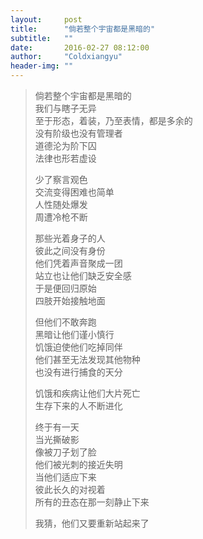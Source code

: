```yaml
---    
layout:     post    
title:      "倘若整个宇宙都是黑暗的"    
subtitle:   ""    
date:       2016-02-27 08:12:00    
author:     "Coldxiangyu"    
header-img: ""    
---    
```

>倘若整个宇宙都是黑暗的  
>我们与瞎子无异  
>至于形态，着装，乃至表情，都是多余的  
>没有阶级也没有管理者  
>道德沦为阶下囚  
>法律也形若虚设  
>  
>少了察言观色  
>交流变得困难也简单  
>人性随处爆发  
>周遭冷枪不断  
>  
>那些光着身子的人  
>彼此之间没有身份  
>他们凭着声音聚成一团  
>站立也让他们缺乏安全感  
>于是便回归原始  
>四肢开始接触地面  
>  
>但他们不敢奔跑  
>黑暗让他们谨小慎行  
>饥饿迫使他们吃掉同伴  
>他们甚至无法发现其他物种  
>也没有进行捕食的天分  
>  
>饥饿和疾病让他们大片死亡  
>生存下来的人不断进化  
>  
>终于有一天  
>当光撕破影  
>像被刀子划了脸  
>他们被光刺的接近失明  
>当他们适应下来  
>彼此长久的对视着  
>所有的丑态在那一刻静止下来  
>  
>我猜，他们又要重新站起来了    
